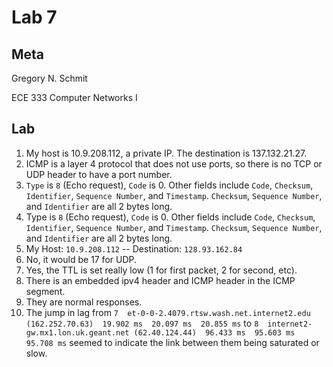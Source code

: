 # Lab 7

## Meta

Gregory N. Schmit

ECE 333 Computer Networks I

## Lab

1. My host is 10.9.208.112, a private IP. The destination is 137.132.21.27.
2. ICMP is a layer 4 protocol that does not use ports, so there is no TCP or UDP header to have a port number.
3. `Type` is `8` (Echo request), `Code` is 0. Other fields include `Code`, `Checksum`, `Identifier`, `Sequence Number`, and `Timestamp`. `Checksum`, `Sequence Number`, and `Identifier` are all 2 bytes long.
4. Type is `8` (Echo request), `Code` is 0. Other fields include `Code`, `Checksum`, `Identifier`, `Sequence Number`, and `Timestamp`. `Checksum`, `Sequence Number`, and `Identifier` are all 2 bytes long.
5. My Host: `10.9.208.112` -- Destination: `128.93.162.84`
6. No, it would be 17 for UDP.
7. Yes, the TTL is set really low (1 for first packet, 2 for second, etc).
8. There is an embedded ipv4 header and ICMP header in the ICMP segment.
9. They are normal responses.
10.  The jump in lag from `7  et-0-0-2.4079.rtsw.wash.net.internet2.edu (162.252.70.63)  19.902 ms  20.097 ms  20.855 ms` to `8  internet2-gw.mx1.lon.uk.geant.net (62.40.124.44)  96.433 ms  95.603 ms  95.708 ms` seemed to indicate the link between them being saturated or slow.
